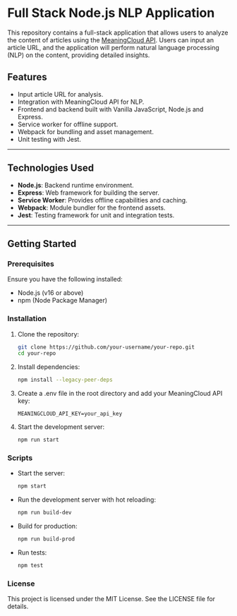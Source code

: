 # Full Stack Node.js NLP Application

This repository contains a full-stack application that allows users to analyze the content of articles using the [MeaningCloud API](https://www.meaningcloud.com/). Users can input an article URL, and the application will perform natural language processing (NLP) on the content, providing detailed insights.

## Features

- Input article URL for analysis.
- Integration with MeaningCloud API for NLP.
- Frontend and backend built with Vanilla JavaScript, Node.js and Express.
- Service worker for offline support.
- Webpack for bundling and asset management.
- Unit testing with Jest.

---

## Technologies Used

- **Node.js**: Backend runtime environment.
- **Express**: Web framework for building the server.
- **Service Worker**: Provides offline capabilities and caching.
- **Webpack**: Module bundler for the frontend assets.
- **Jest**: Testing framework for unit and integration tests.

---

## Getting Started

### Prerequisites

Ensure you have the following installed:

- Node.js (v16 or above)
- npm (Node Package Manager)

### Installation

1. Clone the repository:
   ```bash
   git clone https://github.com/your-username/your-repo.git
   cd your-repo
   ```
2. Install dependencies:
   ```bash
   npm install --legacy-peer-deps
   ```
3. Create a .env file in the root directory and add your MeaningCloud API key:

   ```env
   MEANINGCLOUD_API_KEY=your_api_key
   ```

4. Start the development server:

   ```bash
   npm run start
   ```

### Scripts

- Start the server:

  ```bash
  npm start
  ```

- Run the development server with hot reloading:

  ```bash
  npm run build-dev
  ```

- Build for production:

  ```bash
  npm run build-prod
  ```

- Run tests:

  ```bash
  npm test
  ```

### License

This project is licensed under the MIT License. See the LICENSE file for details.
